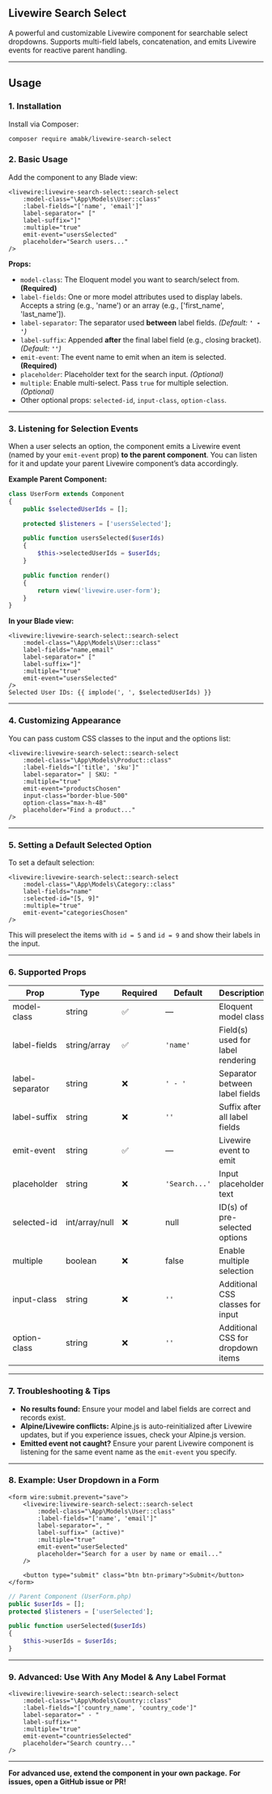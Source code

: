 ## Livewire Search Select

A powerful and customizable Livewire component for searchable select dropdowns. Supports multi-field labels, concatenation, and emits Livewire events for reactive parent handling.

---

## Usage

### 1. Installation

Install via Composer:

```bash
composer require amabk/livewire-search-select
```

### 2. Basic Usage

Add the component to any Blade view:

```blade
<livewire:livewire-search-select::search-select
    :model-class="\App\Models\User::class"
    :label-fields="['name', 'email']"
    label-separator=" ["
    label-suffix="]"
    :multiple="true"
    emit-event="usersSelected"
    placeholder="Search users..."
/>

```

**Props:**

* `model-class`: The Eloquent model you want to search/select from. **(Required)**
* `label-fields`: One or more model attributes used to display labels. Accepts a string (e.g., 'name') or an array (e.g., ['first_name', 'last_name']).
* `label-separator`: The separator used **between** label fields. *(Default: **`' - '`**)*
* `label-suffix`: Appended **after** the final label field (e.g., closing bracket). *(Default: **`''`**)*
* `emit-event`: The event name to emit when an item is selected. **(Required)**
* `placeholder`: Placeholder text for the search input. *(Optional)*
* `multiple`: Enable multi-select. Pass `true` for multiple selection. *(Optional)*
* Other optional props: `selected-id`, `input-class`, `option-class`.

---

### 3. Listening for Selection Events

When a user selects an option, the component emits a Livewire event (named by your `emit-event` prop) **to the parent component**.
You can listen for it and update your parent Livewire component’s data accordingly.

**Example Parent Component:**

```php
class UserForm extends Component
{
    public $selectedUserIds = [];

    protected $listeners = ['usersSelected'];

    public function usersSelected($userIds)
    {
        $this->selectedUserIds = $userIds;
    }

    public function render()
    {
        return view('livewire.user-form');
    }
}
```

**In your Blade view:**

```blade
<livewire:livewire-search-select::search-select
    :model-class="\App\Models\User::class"
    label-fields="name,email"
    label-separator=" ["
    label-suffix="]"
    :multiple="true"
    emit-event="usersSelected"
/>
Selected User IDs: {{ implode(', ', $selectedUserIds) }}
```

---

### 4. Customizing Appearance

You can pass custom CSS classes to the input and the options list:

```blade
<livewire:livewire-search-select::search-select
    :model-class="\App\Models\Product::class"
    :label-fields="['title', 'sku']"
    label-separator=" | SKU: "
    :multiple="true"
    emit-event="productsChosen"
    input-class="border-blue-500"
    option-class="max-h-48"
    placeholder="Find a product..."
/>

```

---

### 5. Setting a Default Selected Option

To set a default selection:

```blade
<livewire:livewire-search-select::search-select
    :model-class="\App\Models\Category::class"
    label-fields="name"
    :selected-id="[5, 9]"
    :multiple="true"
    emit-event="categoriesChosen"
/>
```

This will preselect the items with `id = 5` and `id = 9` and show their labels in the input.

---

### 6. Supported Props

| Prop            | Type           | Required | Default       | Description                       |
| --------------- | -------------- | -------- | ------------- | --------------------------------- |
| model-class     | string         | ✅        | —             | Eloquent model class              |
| label-fields    | string/array   | ✅        | `'name'`      | Field(s) used for label rendering |
| label-separator | string         | ❌        | `' - '`       | Separator between label fields    |
| label-suffix    | string         | ❌        | `''`          | Suffix after all label fields     |
| emit-event      | string         | ✅        | —             | Livewire event to emit            |
| placeholder     | string         | ❌        | `'Search...'` | Input placeholder text            |
| selected-id     | int/array/null | ❌        | null          | ID(s) of pre-selected options     |
| multiple        | boolean        | ❌        | false         | Enable multiple selection         |
| input-class     | string         | ❌        | `''`          | Additional CSS classes for input  |
| option-class    | string         | ❌        | `''`          | Additional CSS for dropdown items |


---

### 7. Troubleshooting & Tips

* **No results found:** Ensure your model and label fields are correct and records exist.
* **Alpine/Livewire conflicts:** Alpine.js is auto-reinitialized after Livewire updates, but if you experience issues, check your Alpine.js version.
* **Emitted event not caught?**
  Ensure your parent Livewire component is listening for the same event name as the `emit-event` you specify.

---

### 8. Example: User Dropdown in a Form

```blade
<form wire:submit.prevent="save">
    <livewire:livewire-search-select::search-select
        :model-class="\App\Models\User::class"
        :label-fields="['name', 'email']"
        label-separator=", "
        label-suffix=" (active)"
        :multiple="true"
        emit-event="userSelected"
        placeholder="Search for a user by name or email..."
    />

    <button type="submit" class="btn btn-primary">Submit</button>
</form>
```

```php
// Parent Component (UserForm.php)
public $userIds = [];
protected $listeners = ['userSelected'];

public function userSelected($userIds)
{
    $this->userIds = $userIds;
}

```

---

### 9. Advanced: Use With Any Model & Any Label Format

```blade
<livewire:livewire-search-select::search-select
    :model-class="\App\Models\Country::class"
    :label-fields="['country_name', 'country_code']"
    label-separator=" - "
    label-suffix=""
    :multiple="true"
    emit-event="countriesSelected"
    placeholder="Search country..."
/>

```

---

**For advanced use, extend the component in your own package.**
**For issues, open a GitHub issue or PR!**
